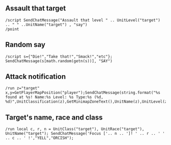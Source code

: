 ## Assault that target
```
/script SendChatMessage("Assault that level " .. UnitLevel("target") .. " " ..UnitName("target") , "say")
/point
```
 

## Random say
```
/script s={"Die!","Take that!","Smack!","etc"}; SendChatMessage(s[math.random(getn(s))], "SAY")
```
 

## Attack notification
```
/run z="target" x,y=GetPlayerMapPosition("player");SendChatMessage(string.format("%s found at %s! Name:%s Level: %s Type:%s (%d, %d)",UnitClassification(z),GetMinimapZoneText(),UnitName(z),UnitLevel(z),UnitClass(z),1+x*100,1+y*100),"CHANNEL",nil,3); 
```


## Target's name, race and class
```
/run local c, r, n = UnitClass("target"), UnitRace("target"), UnitName("target"); SendChatMessage('Focus ['.. n .. ']! ' .. r .. ' ' .. c .. ' !',"YELL","ORCISH");
```